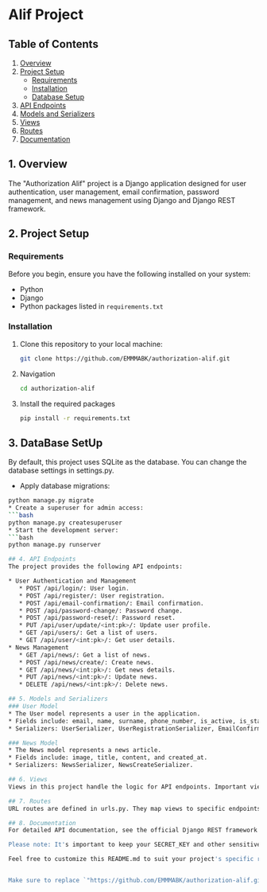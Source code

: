 # Alif Project

## Table of Contents
1. [Overview](#overview)
2. [Project Setup](#project-setup)
   - [Requirements](#requirements)
   - [Installation](#installation)
   - [Database Setup](#database-setup)
3. [API Endpoints](#api-endpoints)
4. [Models and Serializers](#models-and-serializers)
5. [Views](#views)
6. [Routes](#routes)
7. [Documentation](#documentation)

## 1. Overview
The "Authorization Alif" project is a Django application designed for user authentication, user management, email confirmation, password management, and news management using Django and Django REST framework.

## 2. Project Setup
### Requirements
Before you begin, ensure you have the following installed on your system:
- Python
- Django
- Python packages listed in `requirements.txt`

### Installation
1. Clone this repository to your local machine:
   ```bash
   git clone https://github.com/EMMMABK/authorization-alif.git

2. Navigation
   ```bash
   cd authorization-alif

3. Install the required packages
   ```bash
   pip install -r requirements.txt

## 3. DataBase SetUp
By default, this project uses SQLite as the database. You can change the database settings in settings.py.
* Apply database migrations:
```bash
python manage.py migrate
* Create a superuser for admin access:
```bash
python manage.py createsuperuser
* Start the development server:
```bash
python manage.py runserver

## 4. API Endpoints
The project provides the following API endpoints:

* User Authentication and Management
   * POST /api/login/: User login.
   * POST /api/register/: User registration.
   * POST /api/email-confirmation/: Email confirmation.
   * POST /api/password-change/: Password change.
   * POST /api/password-reset/: Password reset.
   * PUT /api/user/update/<int:pk>/: Update user profile.
   * GET /api/users/: Get a list of users.
   * GET /api/user/<int:pk>/: Get user details.
* News Management
   * GET /api/news/: Get a list of news.
   * POST /api/news/create/: Create news.
   * GET /api/news/<int:pk>/: Get news details.
   * PUT /api/news/<int:pk>/: Update news.
   * DELETE /api/news/<int:pk>/: Delete news.

## 5. Models and Serializers
### User Model
* The User model represents a user in the application.
* Fields include: email, name, surname, phone_number, is_active, is_staff, password, and more.
* Serializers: UserSerializer, UserRegistrationSerializer, EmailConfirmationSerializer, PasswordChangeSerializer, PasswordResetSerializer, UserUpdateSerializer, UserFilterSerializer.

### News Model
* The News model represents a news article.
* Fields include: image, title, content, and created_at.
* Serializers: NewsSerializer, NewsCreateSerializer.

## 6. Views
Views in this project handle the logic for API endpoints. Important views include user authentication, registration, email confirmation, password management, and news management.

## 7. Routes
URL routes are defined in urls.py. They map views to specific endpoints and HTTP methods.

## 8. Documentation
For detailed API documentation, see the official Django REST framework documentation. You can also refer to the comments within the code for more information on each API endpoint's usage.

Please note: It's important to keep your SECRET_KEY and other sensitive information secure, especially in a production environment.

Feel free to customize this README.md to suit your project's specific requirements, and add any additional information or instructions as necessary.


Make sure to replace `"https://github.com/EMMMABK/authorization-alif.git"` with the actual URL of your project's repository if it's hosted on a platform like GitHub. Additionally, customize any other parts of the README to match your project's specific needs.




